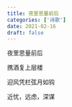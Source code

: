 ```yaml
---
title: 夜里思量前后
categories: ['诗歌']
date: 2021-02-16
draft: false
---
```


夜里思量前后

携酒复上层楼

迎风凭栏弦月如钩

近忧，远虑，深谋